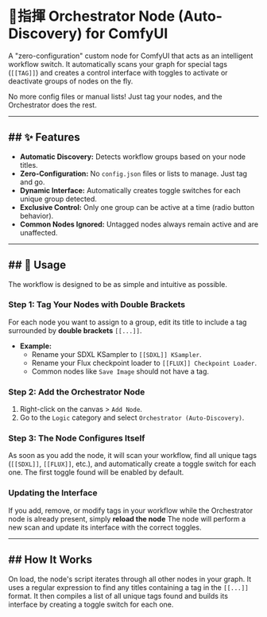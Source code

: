 # 🧑‍指揮 Orchestrator Node (Auto-Discovery) for ComfyUI

A "zero-configuration" custom node for ComfyUI that acts as an intelligent workflow switch. It automatically scans your graph for special tags (`[[TAG]]`) and creates a control interface with toggles to activate or deactivate groups of nodes on the fly.

No more config files or manual lists\! Just tag your nodes, and the Orchestrator does the rest.

-----

## \#\# ✨ Features

  * **Automatic Discovery:** Detects workflow groups based on your node titles.
  * **Zero-Configuration:** No `config.json` files or lists to manage. Just tag and go.
  * **Dynamic Interface:** Automatically creates toggle switches for each unique group detected.
  * **Exclusive Control:** Only one group can be active at a time (radio button behavior).
  * **Common Nodes Ignored:** Untagged nodes always remain active and are unaffected.

-----

## \#\# 🚀 Usage

The workflow is designed to be as simple and intuitive as possible.

### Step 1: Tag Your Nodes with Double Brackets

For each node you want to assign to a group, edit its title to include a tag surrounded by **double brackets** `[[...]]`.

  * **Example:**
      * Rename your SDXL KSampler to `[[SDXL]] KSampler`.
      * Rename your Flux checkpoint loader to `[[FLUX]] Checkpoint Loader`.
      * Common nodes like `Save Image` should not have a tag.

### Step 2: Add the Orchestrator Node

1.  Right-click on the canvas \> `Add Node`.
2.  Go to the `Logic` category and select `Orchestrator (Auto-Discovery)`.

### Step 3: The Node Configures Itself

As soon as you add the node, it will scan your workflow, find all unique tags (`[[SDXL]]`, `[[FLUX]]`, etc.), and automatically create a toggle switch for each one. The first toggle found will be enabled by default.

### Updating the Interface

If you add, remove, or modify tags in your workflow while the Orchestrator node is already present, simply **reload the node** The node will perform a new scan and update its interface with the correct toggles.

-----

## \#\# How It Works

On load, the node's script iterates through all other nodes in your graph. It uses a regular expression to find any titles containing a tag in the `[[...]]` format. It then compiles a list of all unique tags found and builds its interface by creating a toggle switch for each one.
